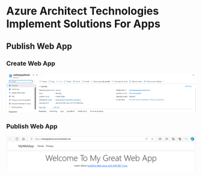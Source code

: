 # Azure Architect Technologies Implement Solutions For Apps



## Publish Web App

### Create Web App
<img src="/pictures/webapp.png" title="create web app"  width="900">

### Publish Web App
<img src="/pictures/webapp1.png" title="publish web app"  width="900">

